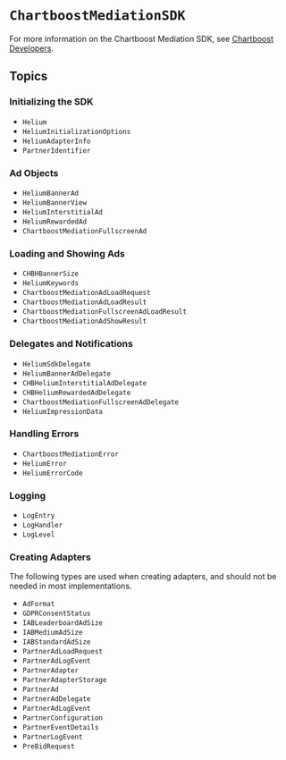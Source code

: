# ``ChartboostMediationSDK``

For more information on the Chartboost Mediation SDK, see [Chartboost Developers](https://developers.chartboost.com/docs/mediation-ios-get-started).

## Topics

### Initializing the SDK

- ``Helium``
- ``HeliumInitializationOptions``
- ``HeliumAdapterInfo``
- ``PartnerIdentifier``

### Ad Objects

- ``HeliumBannerAd``
- ``HeliumBannerView``
- ``HeliumInterstitialAd``
- ``HeliumRewardedAd``
- ``ChartboostMediationFullscreenAd``

### Loading and Showing Ads

- ``CHBHBannerSize``
- ``HeliumKeywords``
- ``ChartboostMediationAdLoadRequest``
- ``ChartboostMediationAdLoadResult``
- ``ChartboostMediationFullscreenAdLoadResult``
- ``ChartboostMediationAdShowResult``

### Delegates and Notifications

- ``HeliumSdkDelegate``
- ``HeliumBannerAdDelegate``
- ``CHBHeliumInterstitialAdDelegate``
- ``CHBHeliumRewardedAdDelegate``
- ``ChartboostMediationFullscreenAdDelegate``
- ``HeliumImpressionData``

### Handling Errors

- ``ChartboostMediationError``
- ``HeliumError``
- ``HeliumErrorCode``

### Logging

- ``LogEntry``
- ``LogHandler``
- ``LogLevel``

### Creating Adapters

The following types are used when creating adapters, and should not be needed in most implementations.

- ``AdFormat``
- ``GDPRConsentStatus``
- ``IABLeaderboardAdSize``
- ``IABMediumAdSize``
- ``IABStandardAdSize``
- ``PartnerAdLoadRequest``
- ``PartnerAdLogEvent``
- ``PartnerAdapter``
- ``PartnerAdapterStorage``
- ``PartnerAd``
- ``PartnerAdDelegate``
- ``PartnerAdLogEvent``
- ``PartnerConfiguration``
- ``PartnerEventDetails``
- ``PartnerLogEvent``
- ``PreBidRequest``

